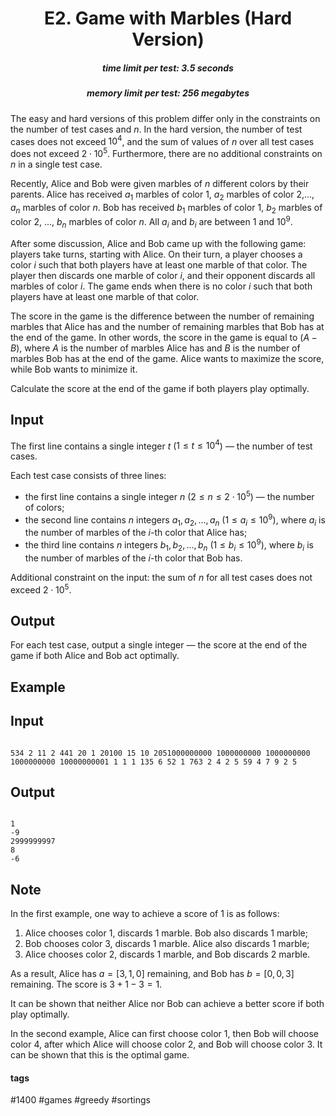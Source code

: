 <h1 style='text-align: center;'> E2. Game with Marbles (Hard Version)</h1>

<h5 style='text-align: center;'>time limit per test: 3.5 seconds</h5>
<h5 style='text-align: center;'>memory limit per test: 256 megabytes</h5>

The easy and hard versions of this problem differ only in the constraints on the number of test cases and $n$. In the hard version, the number of test cases does not exceed $10^4$, and the sum of values of $n$ over all test cases does not exceed $2 \cdot 10^5$. Furthermore, there are no additional constraints on $n$ in a single test case.

Recently, Alice and Bob were given marbles of $n$ different colors by their parents. Alice has received $a_1$ marbles of color $1$, $a_2$ marbles of color $2$,..., $a_n$ marbles of color $n$. Bob has received $b_1$ marbles of color $1$, $b_2$ marbles of color $2$, ..., $b_n$ marbles of color $n$. All $a_i$ and $b_i$ are between $1$ and $10^9$.

After some discussion, Alice and Bob came up with the following game: players take turns, starting with Alice. On their turn, a player chooses a color $i$ such that both players have at least one marble of that color. The player then discards one marble of color $i$, and their opponent discards all marbles of color $i$. The game ends when there is no color $i$ such that both players have at least one marble of that color.

The score in the game is the difference between the number of remaining marbles that Alice has and the number of remaining marbles that Bob has at the end of the game. In other words, the score in the game is equal to $(A-B)$, where $A$ is the number of marbles Alice has and $B$ is the number of marbles Bob has at the end of the game. Alice wants to maximize the score, while Bob wants to minimize it.

Calculate the score at the end of the game if both players play optimally.

## Input

The first line contains a single integer $t$ ($1 \le t \le 10^4$) — the number of test cases.

Each test case consists of three lines:

* the first line contains a single integer $n$ ($2 \le n \le 2 \cdot 10^5$) — the number of colors;
* the second line contains $n$ integers $a_1, a_2, \dots, a_n$ ($1 \le a_i \le 10^9$), where $a_i$ is the number of marbles of the $i$-th color that Alice has;
* the third line contains $n$ integers $b_1, b_2, \dots, b_n$ ($1 \le b_i \le 10^9$), where $b_i$ is the number of marbles of the $i$-th color that Bob has.

Additional constraint on the input: the sum of $n$ for all test cases does not exceed $2 \cdot 10^5$.

## Output

For each test case, output a single integer — the score at the end of the game if both Alice and Bob act optimally.

## Example

## Input


```

534 2 11 2 441 20 1 20100 15 10 2051000000000 1000000000 1000000000 1000000000 10000000001 1 1 1 135 6 52 1 763 2 4 2 5 59 4 7 9 2 5
```
## Output


```

1
-9
2999999997
8
-6

```
## Note

In the first example, one way to achieve a score of $1$ is as follows: 

1. Alice chooses color $1$, discards $1$ marble. Bob also discards $1$ marble;
2. Bob chooses color $3$, discards $1$ marble. Alice also discards $1$ marble;
3. Alice chooses color $2$, discards $1$ marble, and Bob discards $2$ marble.

As a result, Alice has $a = [3, 1, 0]$ remaining, and Bob has $b = [0, 0, 3]$ remaining. The score is $3 + 1 - 3 = 1$.

It can be shown that neither Alice nor Bob can achieve a better score if both play optimally.

In the second example, Alice can first choose color $1$, then Bob will choose color $4$, after which Alice will choose color $2$, and Bob will choose color $3$. It can be shown that this is the optimal game.



#### tags 

#1400 #games #greedy #sortings 